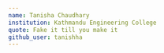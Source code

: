 ```yaml
---
name: Tanisha Chaudhary 
institution: Kathmandu Engineering College
quote: Fake it till you make it 
github_user: tanishha
---
```

